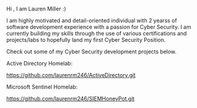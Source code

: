 Hi , I am Lauren Miller :)

I am highly motivated and detail-oriented individual with 2 yearss of software development experience with a passion for Cyber Security. I am currently building my skills through the use of various certifications and projects/labs to hopefully land my first Cyber Security Position.

Check out some of my  Cyber Security development projects below.

Active Directory Homelab:

https://github.com/laurenrm246/ActiveDirectory.git

Microsoft Sentinel Homelab:

https://github.com/laurenrm246/SIEMHoneyPot.git


<!---
laurenrm246/laurenrm246 is a ✨ special ✨ repository because its `README.md` (this file) appears on your GitHub profile.
You can click the Preview link to take a look at your changes.
--->
